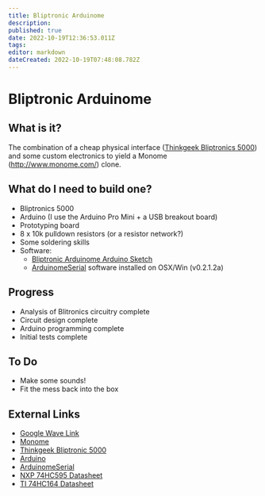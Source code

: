 ```yaml
---
title: Bliptronic Arduinome
description: 
published: true
date: 2022-10-19T12:36:53.011Z
tags: 
editor: markdown
dateCreated: 2022-10-19T07:48:08.782Z
---
```


# Bliptronic Arduinome

## What is it?

The combination of a cheap physical interface ([Thinkgeek Bliptronics 5000](http://www.thinkgeek.com/electronics/musical-instruments/c4e1/)) and some custom electronics to yield a Monome (<http://www.monome.com/>) clone.

## What do I need to build one?

-   Bliptronics 5000
-   Arduino (I use the Arduino Pro Mini + a USB breakout board)
-   Prototyping board
-   8 x 10k pulldown resistors (or a resistor network?)
-   Some soldering skills
-   Software:
    -   [Bliptronic Arduinome Arduino Sketch](/projects/bliptronic_arduinome_arduino_sketch)
    -   [ArduinomeSerial](http://sourceforge.net/projects/arduinome/) software installed on OSX/Win (v0.2.1.2a)

## Progress

-   Analysis of Blitronics circuitry complete
-   Circuit design complete
-   Arduino programming complete
-   Initial tests complete

## To Do

-   Make some sounds!
-   Fit the mess back into the box

## External Links

-   [Google Wave Link](https://wave.google.com/wave/#restored:wave:googlewave.com!w%252BKo4UrZUIB)
-   [Monome](http://www.monome.org/)
-   [Thinkgeek Bliptronic 5000](http://www.thinkgeek.com/c4e1)
-   [Arduino](http://www.arduino.cc/)
-   [ArduinomeSerial](http://sourceforge.net/projects/arduinome/)
-   [NXP 74HC595 Datasheet](http://www.nxp.com/documents/data_sheet/74HC_HCT595.pdf)
-   [TI 74HC164 Datasheet](http://focus.ti.com/lit/ds/symlink/sn74hc164.pdf)
